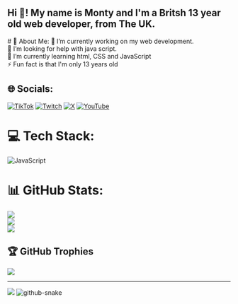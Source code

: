 <h2 align="left">Hi 👋! My name is Monty and I'm a Britsh 13 year old web developer, from The UK.</h2>
# 💫 About Me:
🔭 I’m currently working on my web development. <br>🤝 I’m looking for help with java script.<br>🌱 I’m currently learning html, CSS and JavaScript <br>⚡ Fun fact is that I'm only 13 years old


## 🌐 Socials:
 [![TikTok](https://img.shields.io/badge/TikTok-%23000000.svg?logo=TikTok&logoColor=white)](https://tiktok.com/@monty_rees13) [![Twitch](https://img.shields.io/badge/Twitch-%239146FF.svg?logo=Twitch&logoColor=white)](https://twitch.tv/Montyis_here) [![X](https://img.shields.io/badge/X-black.svg?logo=X&logoColor=white)](https://x.com/reesmonty34973243) [![YouTube](https://img.shields.io/badge/YouTube-%23FF0000.svg?logo=YouTube&logoColor=white)](https://youtube.com/@Montyis_here) 

# 💻 Tech Stack:
![JavaScript](https://img.shields.io/badge/javascript-%23323330.svg?style=for-the-badge&logo=javascript&logoColor=%23F7DF1E)
# 📊 GitHub Stats:
![](https://github-readme-stats.vercel.app/api?username=monty334&theme=dark&hide_border=false&include_all_commits=false&count_private=false)<br/>
![](https://github-readme-streak-stats.herokuapp.com/?user=monty334&theme=dark&hide_border=false)<br/>
![](https://github-readme-stats.vercel.app/api/top-langs/?username=monty334&theme=dark&hide_border=false&include_all_commits=false&count_private=false&layout=compact)

## 🏆 GitHub Trophies
![](https://github-profile-trophy.vercel.app/?username=monty334&theme=radical&no-frame=false&no-bg=true&margin-w=4)

---
[![](https://visitcount.itsvg.in/api?id=monty334&icon=0&color=0)](https://visitcount.itsvg.in)
<picture>
  <source media="(prefers-color-scheme: dark)" srcset="https://raw.githubusercontent.com/tobiasmeyhoefer/tobiasmeyhoefer/output/github-snake-dark.svg" />
  <source media="(prefers-color-scheme: light)" srcset="https://raw.githubusercontent.com/tobiasmeyhoefer/tobiasmeyhoefer/output/github-snake.svg" />
  <img alt="github-snake" src="https://raw.githubusercontent.com/tobiasmeyhoefer/tobiasmeyhoefer/output/github-snake.svg" />
</picture>
